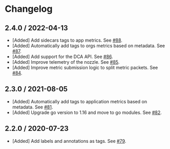 # Changelog

## 2.4.0 / 2022-04-13

* [Added] Add sidecars tags to app metrics. See [#88](https://github.com/DataDog/datadog-firehose-nozzle/pull/88).
* [Added] Automatically add tags to orgs metrics based on metadata. See [#87](https://github.com/DataDog/datadog-firehose-nozzle/pull/87).
* [Added] Add support for the DCA API. See [#86](https://github.com/DataDog/datadog-firehose-nozzle/pull/86).
* [Added] Improve telemetry of the nozzle. See [#85](https://github.com/DataDog/datadog-firehose-nozzle/pull/85).
* [Added] Improve metric submission logic to split metric packets. See [#84](https://github.com/DataDog/datadog-firehose-nozzle/pull/84).

## 2.3.0 / 2021-08-05

* [Added] Automatically add tags to application metrics based on metadata. See [#81](https://github.com/DataDog/datadog-firehose-nozzle/pull/81).
* [Added] Upgrade go version to 1.16 and move to go modules. See [#82](https://github.com/DataDog/datadog-firehose-nozzle/pull/82).

## 2.2.0 / 2020-07-23

* [Added] Add labels and annotations as tags. See [#79](https://github.com/DataDog/datadog-firehose-nozzle/pull/79).
